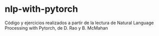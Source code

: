 # nlp-with-pytorch
Código y ejercicios realizados a partir de la lectura de Natural Language Processing with Pytorch, de D. Rao y B. McMahan
